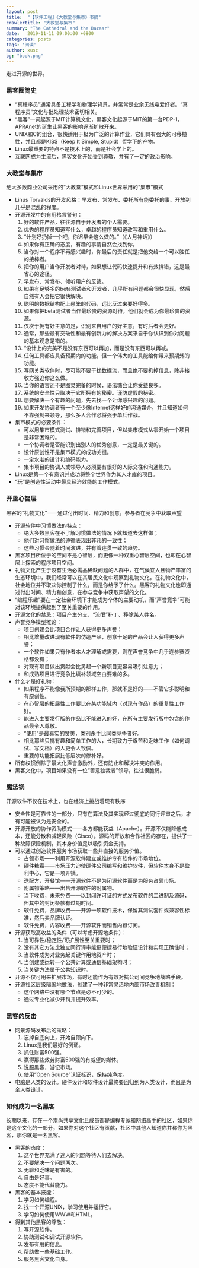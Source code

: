 ```yaml
---
layout: post
title:  "【软件工程】《大教堂与集市》书摘"
crawlertitle: "大教堂与集市"
summary: "The Cathedral and the Bazaar"
date:   2019-11-11 09:00:00 +0800
categories: posts
tags: '阅读'
author: xusc
bg: "book.png"
---
```


走进开源的世界。

### 黑客圈简史
- “真程序员”通常具备工程学和物理学背景，并常常是业余无线电爱好者。“真程序员”文化与批处理技术密切相关。
- “黑客”一词起源于MIT计算机文化，黑客文化起源于MIT的第一台PDP-1，APRAnet的诞生让黑客的影响逐渐扩散开来。
- UNIX和C的组合，很快适用于极为广泛的计算作业，它们具有强大的可移植性，并且都是KISS（Keep It Simple, Stupid）哲学下的产物。
- Linux最重要的特点不是技术上的，而是社会学上的。
- 互联网成为主流后，黑客文化开始受到尊敬，并有了一定的政治影响。

### 大教堂与集市
绝大多数商业公司采用的“大教堂”模式和Linux世界采用的“集市”模式
- Linus Torvalds的开发风格：早发布、常发布、委托所有能委托的事、开放到几乎是混乱的程度。
- 开源开发中的有用格言警句：
  1. 好的软件产品，往往源自于开发者的个人需要。
  2. 优秀的程序员知道写什么，卓越的程序员知道改写和重用什么。
  3. “计划好扔掉一个吧，你迟早会这么做的。”（《人月神话》）
  4. 如果你有正确的态度，有趣的事情自然会找到你。
  5. 当你对一个程序不再感兴趣时，你最后的责任就是把他交给一个可以胜任的接棒者。
  6. 把你的用户当作开发者对待，如果想让代码快速提升和有效排错，这是最省心的途径。
  7. 早发布、常发布、倾听用户的反馈。
  8. 如果有足够多的beta测试者和开发者，几乎所有问题都会很快显现，然后自然有人会把它很快解决。
  9. 聪明的数据结构配上愚笨的代码，远比反过来要好得多。
  10. 如果你把beta测试者当作最珍贵的资源对待，他们就会成为你最珍贵的资源。
  11. 仅次于拥有好主意的是，识别来自用户的好主意，有时后者会更好。
  12. 通常，那些最有突破性和最有创新力的解决方案来自于你认识到你对问题的基本观念是错的。
  13. “设计上的完美不是没有东西可以再加，而是没有东西可以再减。
  14. 任何工具都应具备预期内的功能，但一个伟大的工具能给你带来预期外的功能。
  15. 写网关类软件时，尽可能不要干扰数据流，而且绝不要扔掉信息，除非接收方强迫你这么做。
  16. 当你的语言还不是图灵完备的时候，语法糖会让你受益良多。
  17. 系统的安全性只取决于它所拥有的秘密。谨防虚假的秘密。
  18. 想要解决一个有趣的问题，先去找一个让你感兴趣的问题。
  19. 如果开发协调者有一个至少像Internet这样好的沟通媒介，并且知道如何不靠强制来领导，那么多人合作必将强于单兵作战。
- 集市模式的必要条件：
  - 可以用集市模式测试、排错和完善项目，但以集市模式从零开始一个项目是非常困难的。
  - 一个协调者是否能识别出别人的优秀创意，一定是最关键的。
  - 设计原创性不是集市模式的成功关键。
  - 一定水准的设计和编码能力。
  - 集市项目的协调人或领导人必须要有很好的人际交往和沟通能力。
- Linux是第一个有意识并成功将整个世界作为其人才库的项目。
- “玩”是创造性活动中最具经济效能的工作模式。

### 开垦心智层
黑客的“礼物文化”——通过付出时间、精力和创意，参与者在竞争中获取声望
- 开源软件中习惯做法的特点：
  - 绝大多数黑客在不了解习惯做法的情况下就知道去这样做；
  - 他们对习惯做法的遵循表现出非凡的一致性；
  - 这些习惯会随着时间演进，并有着连贯一致的趋势。
- 黑客项目所位于的空间不是心智层，而更像一种双重心智层空间，也即在心智层上探索的程序项目空间。
- 礼物文化产生于没有生活必需品稀缺问题的人群中，在气候宜人且物产丰富的生态环境中，我们经常可以在其居民文化中观察到礼物文化。在礼物文化中，社会地位并不取决你控制了什么，而是你给予了什么。黑客的礼物文化也即通过付出时间、精力和创意，在参与竞争中获取声望的文化。
- “编程乐趣”要在一定社会环境下才能成为个体的主要动机，而“声誉竞争”可能对该环境提供起到了至关重要的作用。
- 开源文化的禁忌：项目产生分支、“流氓”补丁、移除某人姓名。
- 声誉竞争模型推论：
  - 项目创建会比项目合作让人获得更多声誉；
  - 相比增量改进现有软件的仿造产品，创意十足的产品会让人获得更多声誉；
  - 一个软件如果只有作者本人才理解或需要，则在声誉竞争中几乎连参赛资格都没有；
  - 对现有项目做出贡献会比另起一个新项目更容易吸引注意力；
  - 和成熟项目进行竞争比填补领域空白要难的多。
- 什么才是好礼物：
  - 如果程序不能像我所预期的那样工作，那就不是好的——不管它多聪明和有原创性。
  - 在心智层的拓展性工作要比在某功能域内（对现有作品）的重复性工作好。
  - 能进入主要发行版的作品比不能进入的好，在所有主要发行版中包含的作品最令人尊敬。
  - “使用”是最真实的赞美，类别杀手比同类竞争者好。
  - 相比那些只挑有趣和简单工作的人，长期致力于艰苦和乏味工作（如何调试、写文档）的人更令人钦佩。
  - 重要的功能拓展比低层次的修补好。
- 所有权惯例除了最大化声誉激励外，还有防止和解决冲突的作用。
- 黑客文化中，项目如果没有一位“善意独裁者”领导，往往很脆弱。

### 魔法锅
开源软件不仅在技术上，也在经济上挑战着现有秩序
- 安全性是可靠性的一部分，只有在算法及其实现经过彻底的同行评审之后，才有可能被认为是安全的。
- 开源开放的协作资助模式——各方都能获益（Apache）。开源不仅能降低成本，还能分散和减轻风险（Cisco）。源码的开放和合作社区的存在，提供了一种故障保险机制，其本身价值足以吸引资金支持。
- 可以通过创造软件服务市场获取一些非直接的服务价值。
  - 占领市场——利用开源软件建立或维护专有软件的市场地位。
  - 硬件糖霜——市场压力迫使硬件公司编写和维护软件，但软件本身不是盈利中心，它是一项开销。
  - 送配方，开餐馆——开源软件不是为闭源软件而是为服务占领市场。
  - 附属物策略——出售开源软件的附属物。
  - 当下收费，未来免费——以封闭许可证的方式发布软件的二进制及源码，但其中的封闭条款有过期时间。
  - 软件免费，品牌收费——开源一项软件技术，保留其测试套件或兼容性标准，然后卖品牌认证。
  - 软件免费，内容收费——开源软件而销售内容订阅。
- 开源获取高收益的条件（可以考虑开源地条件）：
  1. 当可靠性/稳定性/可扩展性至关重要时；
  2. 没有其它方法比独立同行评审能更便捷易行地验证设计和实现正确性时；
  3. 当软件成为对业务起关键作用地资产时；
  4. 当创建或运转一个公共计算或通信基础架构时；
  5. 当关键方法属于公共知识时。
- 开源不仅可用来扩展市场，有时还能作为有效对抗公司间竞争地战略手段。
- 开源社区层级隔离地做法，创建了一种非常灵活地内部市场改善机制：
  - 这个网络中没有哪个节点是必不可少的。
  - 通过专业化减少开销并提升效率。

### 黑客的反击
- 网景源码发布后的策略：
  1. 忘掉自底向上，开始自顶向下。
  2. Linux是我们最好的例证。
  3. 抓住财富500强。
  4. 赢得那些效劳财富500强的有威望的媒体。
  5. 说服黑客，游记市场。
  6. 使用“Open Source”认证标识，保持纯净度。
- 电脑是人类的设计。硬件设计和软件设计最终要回归到为人类设计，而且是为全人类设计。

### 如何成为一名黑客
长期以来，存在一个崇尚共享文化且成员都是编程专家和网络高手的社区，如果你是这个文化的一部分，如果你对这个社区有贡献，社区中其他人知道你并称你为黑客，那你就是一名黑客。
- 黑客的态度：
  1. 这个世界充满了迷人的问题等待人们去解决。
  2. 不要解决一个问题两次。
  3. 无聊和乏味是有害的。
  4. 自由是好事。
  5. 态度不能代替能力。
- 黑客的基本技能：
  1. 学习如何编程。
  2. 找一个开源UNIX，学习使用并运行它。
  3. 学习如何使用WWW和HTML。
- 得到其他黑客的尊敬：
  1. 写开源软件。
  2. 协助测试和调试开源软件。
  3. 发布有用的信息。
  4. 帮助做一些基础工作。
  5. 服务黑客文化自身。
